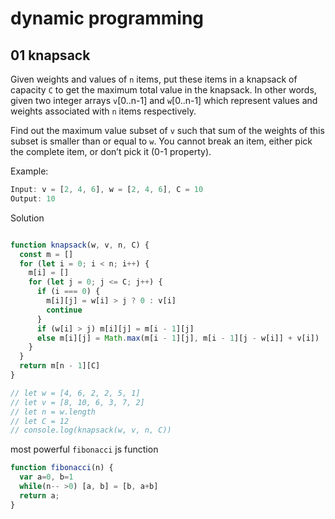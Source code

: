 # dynamic programming

## 01 knapsack

Given weights and values of `n` items, put these items in a knapsack of capacity `C` to get the maximum total value in the knapsack. In other words, given two integer arrays `v`[0..n-1] and `w`[0..n-1] which represent values and weights associated with `n` items respectively.

Find out the maximum value subset of `v` such that sum of the weights of this subset is smaller than or equal to `w`. You cannot break an item, either pick the complete item, or don’t pick it (0-1 property).

Example:

```js
Input: v = [2, 4, 6], w = [2, 4, 6], C = 10
Output: 10
```

Solution

```js

function knapsack(w, v, n, C) {
  const m = []
  for (let i = 0; i < n; i++) {
    m[i] = []
    for (let j = 0; j <= C; j++) {
      if (i === 0) {
        m[i][j] = w[i] > j ? 0 : v[i]
        continue
      }
      if (w[i] > j) m[i][j] = m[i - 1][j]
      else m[i][j] = Math.max(m[i - 1][j], m[i - 1][j - w[i]] + v[i])
    }
  }
  return m[n - 1][C]
}

// let w = [4, 6, 2, 2, 5, 1]
// let v = [8, 10, 6, 3, 7, 2]
// let n = w.length
// let C = 12
// console.log(knapsack(w, v, n, C))

```

most powerful `fibonacci` js function

```js
function fibonacci(n) {
  var a=0, b=1
  while(n-- >0) [a, b] = [b, a+b]
  return a;
}
```
